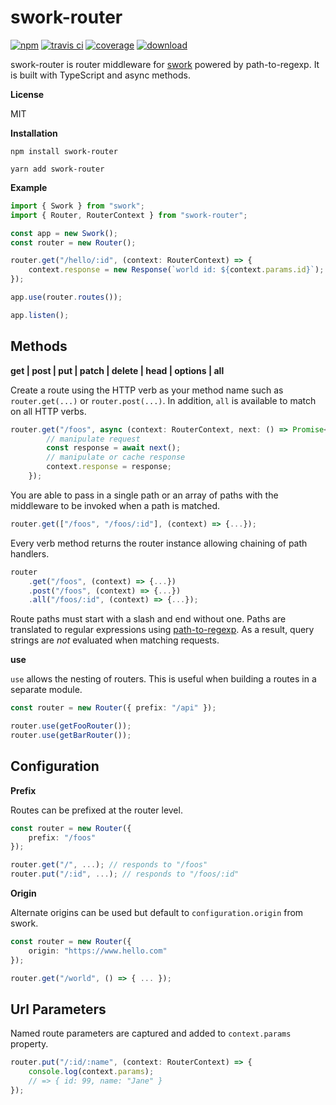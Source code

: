 # swork-router

[![npm](https://img.shields.io/npm/v/swork-router)](https://www.npmjs.com/package/swork-router) [![travis ci](https://travis-ci.org/justin-lee-collins/swork-router.svg?branch=master)](https://travis-ci.org/justin-lee-collins/swork-router.svg?branch=master) [![coverage](https://img.shields.io/coveralls/github/justin-lee-collins/swork-router)](https://img.shields.io/coveralls/github/justin-lee-collins/swork-router) [![download](https://img.shields.io/npm/dw/swork-router)](https://img.shields.io/npm/dw/swork-router)

swork-router is router middleware for [swork](https://www.npmjs.com/package/swork) powered by path-to-regexp. It is built with TypeScript and async methods.

**License** 

MIT

**Installation**

`npm install swork-router`

`yarn add swork-router`

**Example**

```ts
import { Swork } from "swork";
import { Router, RouterContext } from "swork-router";

const app = new Swork();
const router = new Router();

router.get("/hello/:id", (context: RouterContext) => {
    context.response = new Response(`world id: ${context.params.id}`);
});

app.use(router.routes());

app.listen();
```

## Methods

**get | post | put | patch | delete | head | options | all**

Create a route using the HTTP verb as your method name such as `router.get(...)` or `router.post(...)`. In addition, `all` is available to match on all HTTP verbs.

```ts
router.get("/foos", async (context: RouterContext, next: () => Promise<void>) => {
        // manipulate request
        const response = await next();
        // manipulate or cache response
        context.response = response;
    });
```

You are able to pass in a single path or an array of paths with the middleware to be invoked when a path is matched.

```ts
router.get(["/foos", "/foos/:id"], (context) => {...});
```

Every verb method returns the router instance allowing chaining of path handlers.

```ts
router
    .get("/foos", (context) => {...})
    .post("/foos", (context) => {...})
    .all("/foos/:id", (context) => {...});
```

Route paths must start with a slash and end without one. Paths are translated to regular expressions using [path-to-regexp](https://www.npmjs.com/package/path-to-regexp). As a result, query strings are *not* evaluated when matching requests.

**use**

`use` allows the nesting of routers. This is useful when building a routes in a separate module.

```ts
const router = new Router({ prefix: "/api" });

router.use(getFooRouter());
router.use(getBarRouter());
```

## Configuration

**Prefix**

Routes can be prefixed at the router level.

```ts
const router = new Router({
    prefix: "/foos"
});

router.get("/", ...); // responds to "/foos"
router.put("/:id", ...); // responds to "/foos/:id"
```

**Origin**

Alternate origins can be used but default to `configuration.origin` from swork.

```ts
const router = new Router({
    origin: "https://www.hello.com"
});

router.get("/world", () => { ... });
```

## Url Parameters

Named route parameters are captured and added to `context.params` property.

```ts
router.put("/:id/:name", (context: RouterContext) => {
    console.log(context.params);
    // => { id: 99, name: "Jane" }
});
```
